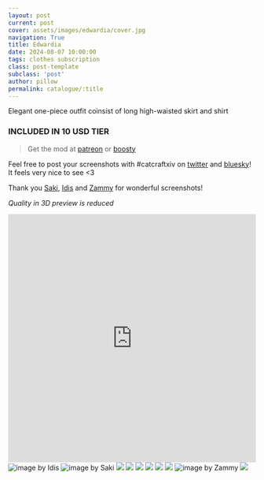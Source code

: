 ```yaml
---
layout: post
current: post
cover: assets/images/edwardia/cover.jpg
navigation: True
title: Edwardia
date: 2024-08-07 10:00:00
tags: clothes subscription
class: post-template
subclass: 'post'
author: pillow
permalink: catalogue/:title
---
```


Elegant one-piece outfit coinsist of long high-waisted skirt and shirt

### INCLUDED IN 10 USD TIER

> Get the mod at [patreon](https://www.patreon.com/posts/edwardia-dress-109611115?utm_medium=clipboard_copy&utm_source=copyLink&utm_campaign=postshare_creator&utm_content=join_link) or [boosty](https://boosty.to/miaumori/posts/84c827d7-4dbf-4857-b1f1-6c54a0ec3dd2?share=post_link)

Feel free to post your screenshots with #catcraftxiv on [twitter](https://x.com/hashtag/catcraftxiv?src=hashtag_click) and [bluesky](https://bsky.app/hashtag/catcraftxiv)! It feels very nice to see <3

Thank you [Saki](https://x.com/PhotosmithSaki), [Idis](https://x.com/idisxiv) and [Zammy](https://x.com/Emblem13235) for wonderful screenshots!

*Quality in 3D preview is reduced*
<iframe src="https://catcraftxiv.github.io/assets/images/edwardia/preview.html" frameborder="0" allowfullscreen="true" style="width: 100%;aspect-ratio: 1/1;"></iframe>
<img src="/assets/images/edwardia/ffxiv_dx11_2024-08-27_23-19-41.jpg" title="image by Idis"/>
<img src="/assets/images/edwardia/2024-08-06_21-17-56-529_Sakis_Night_Equalizer.jpg" title="image by Saki"/>
<img src="https://catcraftxiv.github.io/web/assets/img/gallery/ffxiv_dx11 2024-08-05 19-46-34 Maya_Adorable_Gameplay.jpg"/>
<img src="/assets/images/edwardia/pic1.jpg"/>
<img src="/assets/images/edwardia/pic2.jpg"/>
<img src="/assets/images/edwardia/pic3.jpg"/>
<img src="/assets/images/edwardia/pic4.jpg"/>
<img src="/assets/images/edwardia/pic5.jpg"/>
<img src="/assets/images/edwardia/Zamira599.jpg" title="image by Zammy"/>
<img src="/assets/images/edwardia/cover.jpg"/>
